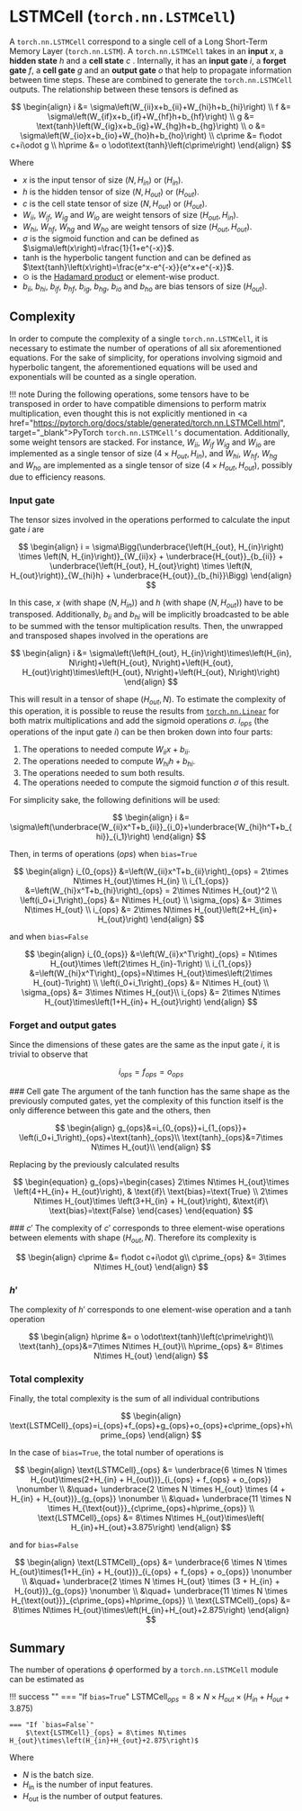 # LSTMCell (`torch.nn.LSTMCell`)
A `torch.nn.LSTMCell` correspond to a single cell of a Long Short-Term Memory Layer (`torch.nn.LSTM`). A `torch.nn.LSTMCell` takes in an **input** $x$, a **hidden state** $h$ and a **cell state** $c$ . Internally, it has an **input gate** $i$, a **forget gate** $f$, a **cell gate** $g$ and an **output gate** $o$ that help to propagate information between time steps. These are combined to generate the `torch.nn.LSTMCell` outputs. The relationship between these tensors is defined as

$$
\begin{align}
    i &= \sigma\left(W_{ii}x+b_{ii}+W_{hi}h+b_{hi}\right) \\
    f &= \sigma\left(W_{if}x+b_{if}+W_{hf}h+b_{hf}\right) \\
    g &= \text{tanh}\left(W_{ig}x+b_{ig}+W_{hg}h+b_{hg}\right) \\
    o &= \sigma\left(W_{io}x+b_{io}+W_{ho}h+b_{ho}\right) \\
    c\prime &= f\odot c+i\odot g \\
    h\prime &= o \odot\text{tanh}\left(c\prime\right)
\end{align}
$$

Where

* $x$ is the input tensor of size $\left(N, H_{in}\right)$ or $\left(H_{in}\right)$.
* $h$ is the hidden tensor of size $\left(N, H_{out}\right)$ or $\left(H_{out}\right)$.
* $c$ is the cell state tensor of size $\left(N, H_{out}\right)$ or $\left(H_{out}\right)$.
* $W_{ii}$, $W_{if}$, $W_{ig}$ and $W_{io}$ are weight tensors of size $\left(H_{out}, H_{in}\right)$. 
* $W_{hi}$, $W_{hf}$, $W_{hg}$ and $W_{ho}$ are weight tensors of size $\left(H_{out}, H_{out}\right)$.
* $\sigma$ is the sigmoid function and can be defined as $\sigma\left(x\right)=\frac{1}{1+e^{-x}}$.
* $\text{tanh}$ is the hyperbolic tangent function and can be defined as $\text{tanh}\left(x\right)=\frac{e^x-e^{-x}}{e^x+e^{-x}}$.
* $\odot$ is the <a href="https://en.wikipedia.org/wiki/Hadamard_product_(matrices)" target="_blank">Hadamard product</a> or element-wise product.
* $b_{ii}$, $b_{hi}$, $b_{if}$, $b_{hf}$, $b_{ig}$, $b_{hg}$, $b_{io}$ and $b_{ho}$ are bias tensors of size $\left(H_{out}\right)$.

## Complexity
In order to compute the complexity of a single `torch.nn.LSTMCell`, it is necessary to estimate the number of operations of all six aforementioned equations. For the sake of simplicity, for operations involving sigmoid and hyperbolic tangent, the aforementioned equations will be used and exponentials will be counted as a single operation.

!!! note
    During the following operations, some tensors have to be transposed in order to have compatible dimensions to perform matrix multiplication, even thought this is not explicitly mentioned in <a href="https://pytorch.org/docs/stable/generated/torch.nn.LSTMCell.html", target="_blank">PyTorch `torch.nn.LSTMCell’s` documentation</a>. Additionally, some weight tensors are stacked. For instance, $W_{ii}$, $W_{if}$ $W_{ig}$ and $W_{io}$ are implemented as a single tensor of size $\left(4\times H_{out},H_{in} \right)$, and $W_{hi}$, $W_{hf}$, $W_{hg}$ and $W_{ho}$ are implemented as a single tensor of size $\left(4\times H_{out},H_{out} \right)$, possibly due to efficiency reasons.

### Input gate
The tensor sizes involved in the operations performed to calculate the input gate $i$ are

$$
\begin{align}
    i = \sigma\Bigg(\underbrace{\left(H_{out}, H_{in}\right) \times \left(N, H_{in}\right)}_{W_{ii}x} + \underbrace{H_{out}}_{b_{ii}} + \underbrace{\left(H_{out}, H_{out}\right) \times \left(N, H_{out}\right)}_{W_{hi}h} + \underbrace{H_{out}}_{b_{hi}}\Bigg)
\end{align}
$$

In this case, $x$ (with shape $\left(N, H_{in}\right)$) and $h$ (with shape $\left(N, H_{out}\right)$) have to be transposed. Additionally, $b_{ii}$ and $b_{hi}$ will be implicitly broadcasted to be able to be summed with the tensor multiplication results. Then, the unwrapped and transposed shapes involved in the operations are

$$
\begin{align}
i &= \sigma\left(\left(H_{out}, H_{in}\right)\times\left(H_{in}, N\right)+\left(H_{out}, N\right)+\left(H_{out}, H_{out}\right)\times\left(H_{out}, N\right)+\left(H_{out}, N\right)\right)
\end{align}
$$

This will result in a tensor of shape $\left(H_{out}, N\right)$. To estimate the complexity of this operation, it is possible to reuse the results from [`torch.nn.Linear`](./linear.md) for both matrix multiplications and add the sigmoid operations $\sigma$. $i_{ops}$ (the operations of the input gate $i$) can be then broken down into four parts:

1. The operations to needed compute $W_{ii}x+b_{ii}$.
2. The operations needed to compute $W_{hi}h+b_{hi}$.
3. The operations needed to sum both results.
4. The operations needed to compute the sigmoid function $\sigma$ of this result.

For simplicity sake, the following definitions will be used:

$$
\begin{align}
    i &= \sigma\left(\underbrace{W_{ii}x^T+b_{ii}}_{i_0}+\underbrace{W_{hi}h^T+b_{hi}}_{i_1}\right)
\end{align}
$$

Then, in terms of operations ($ops$) when `bias=True`

$$
\begin{align}
    i_{0_{ops}} &=\left(W_{ii}x^T+b_{ii}\right)_{ops} = 2\times N\times H_{out}\times H_{in} \\
    i_{1_{ops}} &=\left(W_{hi}x^T+b_{hi}\right)_{ops} = 2\times N\times H_{out}^2 \\
    \left(i_0+i_1\right)_{ops} &= N\times H_{out} \\
    \sigma_{ops} &= 3\times N\times H_{out} \\
    i_{ops} &= 2\times N\times H_{out}\left(2+H_{in}+ H_{out}\right)
\end{align}
$$

and when `bias=False`

$$
\begin{align}
    i_{0_{ops}} &=\left(W_{ii}x^T\right)_{ops} = N\times H_{out}\times \left(2\times H_{in}-1\right) \\
    i_{1_{ops}}
    &=\left(W_{hi}x^T\right)_{ops}=N\times H_{out}\times\left(2\times H_{out}-1\right) \\
    \left(i_0+i_1\right)_{ops} &= N\times H_{out} \\
    \sigma_{ops} &= 3\times N\times H_{out}\\
    i_{ops} &= 2\times N\times H_{out}\times\left(1+H_{in}+ H_{out}\right)
\end{align}
$$

### Forget and output gates
Since the dimensions of these gates are the same as the input gate $i$, it is trivial to observe that

$$
\begin{equation}
    i_{ops}=f_{ops}=o_{ops}
\end{equation}
$$

### Cell gate
The argument of the $\text{tanh}$ function has the same shape as the previously computed gates, yet the complexity of this function itself is the only difference between this gate and the others, then

$$
\begin{align}
    g_{ops}&=i_{0_{ops}}+i_{1_{ops}}+
    \left(i_0+i_1\right)_{ops}+\text{tanh}_{ops}\\
    \text{tanh}_{ops}&=7\times N\times H_{out}\\
\end{align}
$$

Replacing by the previously calculated results

$$
\begin{equation}
g_{ops}=\begin{cases}
    2\times N\times H_{out}\times \left(4+H_{in}+ H_{out}\right), & \text{if}\ \text{bias}=\text{True} \\
    2\times N\times H_{out}\times \left(3+H_{in} + H_{out}\right), &\text{if}\ \text{bias}=\text{False}
\end{cases}
\end{equation}
$$


### $c\prime$
The complexity of $c\prime$ corresponds to three element-wise operations between elements with shape $\left(H_{out}, N\right)$. Therefore its complexity is

$$
\begin{align}
    c\prime &= f\odot c+i\odot g\\
    c\prime_{ops} &= 3\times N\times H_{out}
\end{align}
$$

### $h\prime$
The complexity of $h\prime$ corresponds to one element-wise operation and a $\text{tanh}$ operation

$$
\begin{align}
    h\prime &= o \odot\text{tanh}\left(c\prime\right)\\
    \text{tanh}_{ops}&=7\times N\times H_{out}\\
    h\prime_{ops} &= 8\times N\times H_{out}
\end{align}
$$

### Total complexity
Finally, the total complexity is the sum of all individual contributions

$$
\begin{align}
    \text{LSTMCell}_{ops}=i_{ops}+f_{ops}+g_{ops}+o_{ops}+c\prime_{ops}+h\prime_{ops}
\end{align}
$$

In the case of `bias=True`, the total number of operations is

$$
\begin{align}
    \text{LSTMCell}_{ops} &= \underbrace{6 \times N \times H_{out}\times(2+H_{in} + H_{out})}_{i_{ops} + f_{ops} + o_{ops}} \nonumber \\
    &\quad+ \underbrace{2 \times N \times H_{out} \times (4 + H_{in} + H_{out})}_{g_{ops}} \nonumber \\
    &\quad+ \underbrace{11 \times N \times H_{\text{out}}}_{c\prime_{ops}+h\prime_{ops}} \\
    \text{LSTMCell}_{ops} &= 8\times N\times H_{out}\times\left( H_{in}+H_{out}+3.875\right)
\end{align}
$$

and for `bias=False`

$$
\begin{align}
    \text{LSTMCell}_{ops} &= \underbrace{6 \times N \times H_{out}\times(1+H_{in} + H_{out})}_{i_{ops} + f_{ops} + o_{ops}} \nonumber \\
    &\quad+ \underbrace{2 \times N \times H_{out} \times (3 + H_{in} + H_{out})}_{g_{ops}} \nonumber \\
    &\quad+ \underbrace{11 \times N \times H_{\text{out}}}_{c\prime_{ops}+h\prime_{ops}} \\
    \text{LSTMCell}_{ops} &= 8\times N\times H_{out}\times\left(H_{in}+H_{out}+2.875\right)
\end{align}
$$

## Summary
The number of operations $\phi$ operformed by a `torch.nn.LSTMCell` module can be estimated as

!!! success ""
    === "If `bias=True`"
        $\text{LSTMCell}_{ops} = 8\times N\times H_{out}\times\left( H_{in}+H_{out}+3.875\right)$

    === "If `bias=False`"
        $\text{LSTMCell}_{ops} = 8\times N\times H_{out}\times\left(H_{in}+H_{out}+2.875\right)$


Where

* $N$ is the batch size.
* $H_\text{in}$ is the number of input features.
* $H_\text{out}$ is the number of output features.